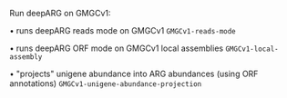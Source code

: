 Run deepARG on GMGCv1:

• runs deepARG reads mode on GMGCv1 `GMGCv1-reads-mode`

• runs deepARG ORF mode on GMGCv1 local assemblies `GMGCv1-local-assembly`

• "projects" unigene abundance into ARG abundances (using ORF annotations) `GMGCv1-unigene-abundance-projection`
